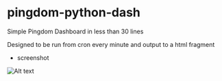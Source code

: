 pingdom-python-dash
===================

Simple Pingdom Dashboard in less than 30 lines

Designed to be run from cron every minute and output to a html fragment

* screenshot

![Alt text](http://i.imgur.com/0IAdG.png "Pingdom Dashboard")



